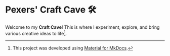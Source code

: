 # Pexers' Craft Cave 🛠️

Welcome to my **Craft Cave**! This is where I experiment, explore, and bring various creative ideas to life[^1].


[^1]: This project was developed using [Material for MkDocs](https://github.com/squidfunk/mkdocs-material).
